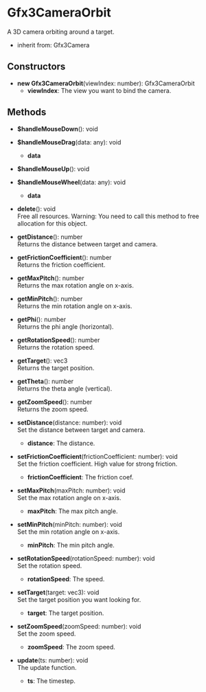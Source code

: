 # Gfx3CameraOrbit

A 3D camera orbiting around a target.
- inherit from: Gfx3Camera
## Constructors
- **new Gfx3CameraOrbit**(viewIndex: number): Gfx3CameraOrbit   
   - **viewIndex**: The view you want to bind the camera.
## Methods
- **$handleMouseDown**(): void   

- **$handleMouseDrag**(data: any): void   
   - **data**

- **$handleMouseUp**(): void   

- **$handleMouseWheel**(data: any): void   
   - **data**

- **delete**(): void   
Free all resources.
Warning: You need to call this method to free allocation for this object.

- **getDistance**(): number   
Returns the distance between target and camera.

- **getFrictionCoefficient**(): number   
Returns the friction coefficient.

- **getMaxPitch**(): number   
Returns the max rotation angle on x-axis.

- **getMinPitch**(): number   
Returns the min rotation angle on x-axis.

- **getPhi**(): number   
Returns the phi angle (horizontal).

- **getRotationSpeed**(): number   
Returns the rotation speed.

- **getTarget**(): vec3   
Returns the target position.

- **getTheta**(): number   
Returns the theta angle (vertical).

- **getZoomSpeed**(): number   
Returns the zoom speed.

- **setDistance**(distance: number): void   
Set the distance between target and camera.
   - **distance**: The distance.

- **setFrictionCoefficient**(frictionCoefficient: number): void   
Set the friction coefficient.
High value for strong friction.
   - **frictionCoefficient**: The friction coef.

- **setMaxPitch**(maxPitch: number): void   
Set the max rotation angle on x-axis.
   - **maxPitch**: The max pitch angle.

- **setMinPitch**(minPitch: number): void   
Set the min rotation angle on x-axis.
   - **minPitch**: The min pitch angle.

- **setRotationSpeed**(rotationSpeed: number): void   
Set the rotation speed.
   - **rotationSpeed**: The speed.

- **setTarget**(target: vec3): void   
Set the target position you want looking for.
   - **target**: The target position.

- **setZoomSpeed**(zoomSpeed: number): void   
Set the zoom speed.
   - **zoomSpeed**: The zoom speed.

- **update**(ts: number): void   
The update function.
   - **ts**: The timestep.

